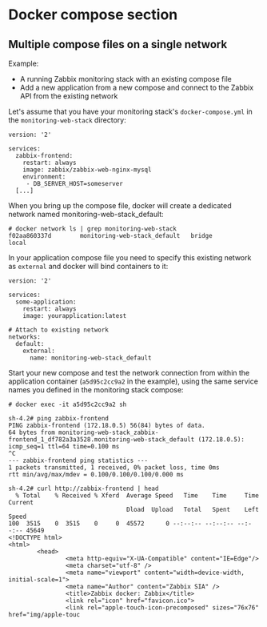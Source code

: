 # Docker compose section








## Multiple compose files on a single network

Example: 
 * A running Zabbix monitoring stack with an existing compose file
 * Add a new application from a new compose and connect to the Zabbix API from the existing network

Let's assume that you have your monitoring stack's `docker-compose.yml` in the `monitoring-web-stack` directory:

```
version: '2'

services:
  zabbix-frontend:
    restart: always
    image: zabbix/zabbix-web-nginx-mysql
    environment:
     - DB_SERVER_HOST=someserver
  [...]
```

When you bring up the compose file, docker will create a dedicated network named monitoring-web-stack_default:

```
# docker network ls | grep monitoring-web-stack
f02aa860337d        monitoring-web-stack_default   bridge              local
```

In your application compose file you need to specify this existing network as `external` and docker will bind containers to it:

```
version: '2'

services:
  some-application:
    restart: always
    image: yourapplication:latest

# Attach to existing network
networks:
  default:
    external:
      name: monitoring-web-stack_default
```

Start your new compose and test the network connection from within the application container (`a5d95c2cc9a2` in the example), using the same service names you defined in the monitoring stack compose:

```
# docker exec -it a5d95c2cc9a2 sh

sh-4.2# ping zabbix-frontend
PING zabbix-frontend (172.18.0.5) 56(84) bytes of data.
64 bytes from monitoring-web-stack_zabbix-frontend_1_df782a3a3528.monitoring-web-stack_default (172.18.0.5): icmp_seq=1 ttl=64 time=0.100 ms
^C
--- zabbix-frontend ping statistics ---
1 packets transmitted, 1 received, 0% packet loss, time 0ms
rtt min/avg/max/mdev = 0.100/0.100/0.100/0.000 ms

sh-4.2# curl http://zabbix-frontend | head
  % Total    % Received % Xferd  Average Speed   Time    Time     Time  Current
                                 Dload  Upload   Total   Spent    Left  Speed
100  3515    0  3515    0     0  45572      0 --:--:-- --:--:-- --:--:-- 45649
<!DOCTYPE html>
<html>
        <head>
                <meta http-equiv="X-UA-Compatible" content="IE=Edge"/>
                <meta charset="utf-8" />
                <meta name="viewport" content="width=device-width, initial-scale=1">
                <meta name="Author" content="Zabbix SIA" />
                <title>Zabbix docker: Zabbix</title>
                <link rel="icon" href="favicon.ico">
                <link rel="apple-touch-icon-precomposed" sizes="76x76" href="img/apple-touc
```			
				
